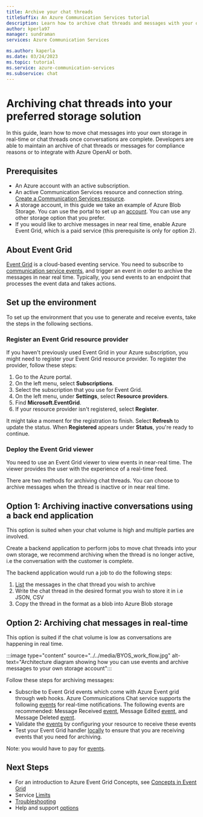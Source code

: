 ```yaml
---
title: Archive your chat threads
titleSuffix: An Azure Communication Services tutorial
description: Learn how to archive chat threads and messages with your own storage.
author: kperla97
manager: sundraman
services: Azure Communication Services

ms.author: kaperla
ms.date: 03/24/2023
ms.topic: tutorial
ms.service: azure-communication-services
ms.subservice: chat
---
```


#  Archiving chat threads into your preferred storage solution

In this guide, learn how to move chat messages into your own storage in real-time or chat threads once conversations are complete. Developers are able to maintain an archive of chat threads or messages for compliance reasons or to integrate with Azure OpenAI or both.

## Prerequisites 

- An Azure account with an active subscription. 
- An active Communication Services resource and connection string. [Create a Communication Services resource](../../quickstarts/create-communication-resource.md).
- A storage account, in this guide we take an example of Azure Blob Storage. You can use the portal to set up an [account](../../../event-grid/blob-event-quickstart-portal.md). You can use any other storage option that you prefer.
- If you would like to archive messages in near real time, enable Azure Event Grid, which is a paid service (this prerequisite is only for option 2).

## About Event Grid

[Event Grid](../../../event-grid/overview.md) is a cloud-based eventing service. You need to subscribe to [communication service events](../../../event-grid/event-schema-communication-services.md), and trigger an event in order to archive the messages in near real time. Typically, you send events to an endpoint that processes the event data and takes actions. 

## Set up the environment

To set up the environment that you use to generate and receive events, take the steps in the following sections.

### Register an Event Grid resource provider

If you haven't previously used Event Grid in your Azure subscription, you might need to register your Event Grid resource provider. To register the provider, follow these steps:

1. Go to the Azure portal.
1. On the left menu, select **Subscriptions**.
1. Select the subscription that you use for Event Grid.
1. On the left menu, under **Settings**, select **Resource providers**.
1. Find **Microsoft.EventGrid**.
1. If your resource provider isn't registered, select **Register**.

It might take a moment for the registration to finish. Select **Refresh** to update the status. When **Registered** appears under **Status**, you're ready to continue.

### Deploy the Event Grid viewer

You need to use an Event Grid viewer to view events in near-real time. The viewer provides the user with the experience of a real-time feed. 

There are two methods for archiving chat threads. You can choose to archive messages when the thread is inactive or in near real time.

## Option 1: Archiving inactive conversations using a back end application

This option is suited when your chat volume is high and multiple parties are involved.

Create a backend application to perform jobs to move chat threads into your own storage, we recommend archiving when the thread is no longer active, i.e the conversation with the customer is complete. 

The backend application would run a job to do the following steps: 

1. [List](../../quickstarts/chat/get-started.md?tabs=windows&pivots=platform-azcli#list-chat-messages-in-a-chat-thread) the messages in the chat thread you wish to archive 
2. Write the chat thread in the desired format you wish to store it in i.e JSON, CSV
3. Copy the thread in the format as a blob into Azure Blob storage 

## Option 2: Archiving chat messages in real-time

This option is suited if the chat volume is low as conversations are happening in real time.

:::image type="content" source="../../media/BYOS_work_flow.jpg" alt-text="Architecture diagram showing how you can use events and archive messages to your own storage account":::

Follow these steps for archiving messages:

- Subscribe to Event Grid events which come with Azure Event grid through web hooks. Azure Communications Chat service supports the following [events](../../concepts/chat/concepts.md#real-time-notifications) for real-time notifications. The following events are recommended: Message Received [event](../../../event-grid/communication-services-chat-events.md#microsoftcommunicationchatmessagereceived-event), Message Edited [event](../../../event-grid/communication-services-chat-events.md#microsoftcommunicationchatmessageedited-event), and Message Deleted [event](../../../event-grid/communication-services-chat-events.md#microsoftcommunicationchatmessagedeleted-event).
- Validate the [events](../../how-tos/event-grid/view-events-request-bin.md) by configuring your resource to receive these events
- Test your Event Grid handler [locally](../../how-tos/event-grid/local-testing-event-grid.md) to ensure that you are receiving events that you need for archiving.

Note: you would have to pay for [events](https://azure.microsoft.com/pricing/details/event-grid/). 

## Next Steps

* For an introduction to Azure Event Grid Concepts, see [Concepts in Event Grid](../../../event-grid/concepts.md)
* Service [Limits](../../concepts/service-limits.md)
* [Troubleshooting](../../concepts/troubleshooting-info.md)
* Help and support [options](../../support.md)



 
